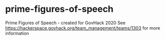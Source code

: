 # prime-figures-of-speech
Prime Figures of Speech - created for GovHack 2020
See https://hackerspace.govhack.org/team_management/teams/1303 for more information
